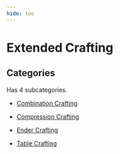 ```yaml
---
hide: toc
---
```



# Extended Crafting

## Categories

Has 4 subcategories.

* [Combination Crafting](./combinationcrafting.md)

* [Compression Crafting](./compressioncrafting.md)

* [Ender Crafting](./endercrafting.md)

* [Table Crafting](./tablecrafting.md)

